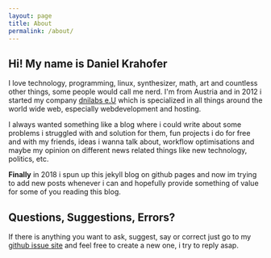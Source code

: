 ```yaml
---
layout: page
title: About
permalink: /about/
---
```


Hi! My name is Daniel Krahofer
---
I love technology, programming, linux, synthesizer, math, art and countless other things, some people would call me nerd. I'm from Austria and in 2012 i started my company [dnilabs e.U](https://www.dnilabs.at) which is specialized in all things around the world wide web, especially webdevelopment and hosting.

I always wanted something like a blog where i could write about some problems i struggled with and solution for them, fun projects i do for free and with my friends, ideas i wanna talk about, workflow optimisations and maybe my opinion on different news related things like new technology, politics, etc.

<b>Finally</b> in 2018 i spun up this jekyll blog on github pages and now im trying to add new posts whenever i can and hopefully provide something of value for some of you reading this blog.



Questions, Suggestions, Errors?
---
If there is anything you want to ask, suggest, say or correct just go to my [github issue site](https://github.com/dni/blog/issues) and feel free to create a new one, i try to reply asap.
